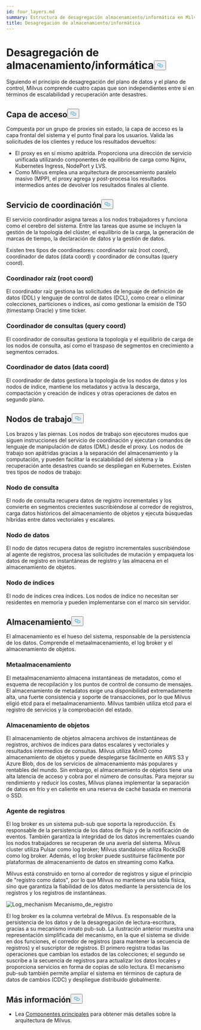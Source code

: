 ```yaml
---
id: four_layers.md
summary: Estructura de desagregación almacenamiento/informática en Milvus.
title: Desagregación de almacenamiento/informática
---
```


<h1 id="StorageComputing-Disaggregation" class="common-anchor-header">Desagregación de almacenamiento/informática<button data-href="#StorageComputing-Disaggregation" class="anchor-icon" translate="no">
      <svg translate="no"
        aria-hidden="true"
        focusable="false"
        height="20"
        version="1.1"
        viewBox="0 0 16 16"
        width="16"
      >
        <path
          fill="#0092E4"
          fill-rule="evenodd"
          d="M4 9h1v1H4c-1.5 0-3-1.69-3-3.5S2.55 3 4 3h4c1.45 0 3 1.69 3 3.5 0 1.41-.91 2.72-2 3.25V8.59c.58-.45 1-1.27 1-2.09C10 5.22 8.98 4 8 4H4c-.98 0-2 1.22-2 2.5S3 9 4 9zm9-3h-1v1h1c1 0 2 1.22 2 2.5S13.98 12 13 12H9c-.98 0-2-1.22-2-2.5 0-.83.42-1.64 1-2.09V6.25c-1.09.53-2 1.84-2 3.25C6 11.31 7.55 13 9 13h4c1.45 0 3-1.69 3-3.5S14.5 6 13 6z"
        ></path>
      </svg>
    </button></h1><p>Siguiendo el principio de desagregación del plano de datos y el plano de control, Milvus comprende cuatro capas que son independientes entre sí en términos de escalabilidad y recuperación ante desastres.</p>
<h2 id="Access-layer" class="common-anchor-header">Capa de acceso<button data-href="#Access-layer" class="anchor-icon" translate="no">
      <svg translate="no"
        aria-hidden="true"
        focusable="false"
        height="20"
        version="1.1"
        viewBox="0 0 16 16"
        width="16"
      >
        <path
          fill="#0092E4"
          fill-rule="evenodd"
          d="M4 9h1v1H4c-1.5 0-3-1.69-3-3.5S2.55 3 4 3h4c1.45 0 3 1.69 3 3.5 0 1.41-.91 2.72-2 3.25V8.59c.58-.45 1-1.27 1-2.09C10 5.22 8.98 4 8 4H4c-.98 0-2 1.22-2 2.5S3 9 4 9zm9-3h-1v1h1c1 0 2 1.22 2 2.5S13.98 12 13 12H9c-.98 0-2-1.22-2-2.5 0-.83.42-1.64 1-2.09V6.25c-1.09.53-2 1.84-2 3.25C6 11.31 7.55 13 9 13h4c1.45 0 3-1.69 3-3.5S14.5 6 13 6z"
        ></path>
      </svg>
    </button></h2><p>Compuesta por un grupo de proxies sin estado, la capa de acceso es la capa frontal del sistema y el punto final para los usuarios. Valida las solicitudes de los clientes y reduce los resultados devueltos:</p>
<ul>
<li>El proxy es en sí mismo apátrida. Proporciona una dirección de servicio unificada utilizando componentes de equilibrio de carga como Nginx, Kubernetes Ingress, NodePort y LVS.</li>
<li>Como Milvus emplea una arquitectura de procesamiento paralelo masivo (MPP), el proxy agrega y post-procesa los resultados intermedios antes de devolver los resultados finales al cliente.</li>
</ul>
<h2 id="Coordinator-service" class="common-anchor-header">Servicio de coordinación<button data-href="#Coordinator-service" class="anchor-icon" translate="no">
      <svg translate="no"
        aria-hidden="true"
        focusable="false"
        height="20"
        version="1.1"
        viewBox="0 0 16 16"
        width="16"
      >
        <path
          fill="#0092E4"
          fill-rule="evenodd"
          d="M4 9h1v1H4c-1.5 0-3-1.69-3-3.5S2.55 3 4 3h4c1.45 0 3 1.69 3 3.5 0 1.41-.91 2.72-2 3.25V8.59c.58-.45 1-1.27 1-2.09C10 5.22 8.98 4 8 4H4c-.98 0-2 1.22-2 2.5S3 9 4 9zm9-3h-1v1h1c1 0 2 1.22 2 2.5S13.98 12 13 12H9c-.98 0-2-1.22-2-2.5 0-.83.42-1.64 1-2.09V6.25c-1.09.53-2 1.84-2 3.25C6 11.31 7.55 13 9 13h4c1.45 0 3-1.69 3-3.5S14.5 6 13 6z"
        ></path>
      </svg>
    </button></h2><p>El servicio coordinador asigna tareas a los nodos trabajadores y funciona como el cerebro del sistema. Entre las tareas que asume se incluyen la gestión de la topología del clúster, el equilibrio de la carga, la generación de marcas de tiempo, la declaración de datos y la gestión de datos.</p>
<p>Existen tres tipos de coordinadores: coordinador raíz (root coord), coordinador de datos (data coord) y coordinador de consultas (query coord).</p>
<h3 id="Root-coordinator-root-coord" class="common-anchor-header">Coordinador raíz (root coord)</h3><p>El coordinador raíz gestiona las solicitudes de lenguaje de definición de datos (DDL) y lenguaje de control de datos (DCL), como crear o eliminar colecciones, particiones o índices, así como gestionar la emisión de TSO (timestamp Oracle) y time ticker.</p>
<h3 id="Query-coordinator-query-coord" class="common-anchor-header">Coordinador de consultas (query coord)</h3><p>El coordinador de consultas gestiona la topología y el equilibrio de carga de los nodos de consulta, así como el traspaso de segmentos en crecimiento a segmentos cerrados.</p>
<h3 id="Data-coordinator-data-coord" class="common-anchor-header">Coordinador de datos (data coord)</h3><p>El coordinador de datos gestiona la topología de los nodos de datos y los nodos de índice, mantiene los metadatos y activa la descarga, compactación y creación de índices y otras operaciones de datos en segundo plano.</p>
<h2 id="Worker-nodes" class="common-anchor-header">Nodos de trabajo<button data-href="#Worker-nodes" class="anchor-icon" translate="no">
      <svg translate="no"
        aria-hidden="true"
        focusable="false"
        height="20"
        version="1.1"
        viewBox="0 0 16 16"
        width="16"
      >
        <path
          fill="#0092E4"
          fill-rule="evenodd"
          d="M4 9h1v1H4c-1.5 0-3-1.69-3-3.5S2.55 3 4 3h4c1.45 0 3 1.69 3 3.5 0 1.41-.91 2.72-2 3.25V8.59c.58-.45 1-1.27 1-2.09C10 5.22 8.98 4 8 4H4c-.98 0-2 1.22-2 2.5S3 9 4 9zm9-3h-1v1h1c1 0 2 1.22 2 2.5S13.98 12 13 12H9c-.98 0-2-1.22-2-2.5 0-.83.42-1.64 1-2.09V6.25c-1.09.53-2 1.84-2 3.25C6 11.31 7.55 13 9 13h4c1.45 0 3-1.69 3-3.5S14.5 6 13 6z"
        ></path>
      </svg>
    </button></h2><p>Los brazos y las piernas. Los nodos de trabajo son ejecutores mudos que siguen instrucciones del servicio de coordinación y ejecutan comandos de lenguaje de manipulación de datos (DML) desde el proxy. Los nodos de trabajo son apátridas gracias a la separación del almacenamiento y la computación, y pueden facilitar la escalabilidad del sistema y la recuperación ante desastres cuando se despliegan en Kubernetes. Existen tres tipos de nodos de trabajo:</p>
<h3 id="Query-node" class="common-anchor-header">Nodo de consulta</h3><p>El nodo de consulta recupera datos de registro incrementales y los convierte en segmentos crecientes suscribiéndose al corredor de registros, carga datos históricos del almacenamiento de objetos y ejecuta búsquedas híbridas entre datos vectoriales y escalares.</p>
<h3 id="Data-node" class="common-anchor-header">Nodo de datos</h3><p>El nodo de datos recupera datos de registro incrementales suscribiéndose al agente de registros, procesa las solicitudes de mutación y empaqueta los datos de registro en instantáneas de registro y las almacena en el almacenamiento de objetos.</p>
<h3 id="Index-node" class="common-anchor-header">Nodo de índices</h3><p>El nodo de índices crea índices.  Los nodos de índice no necesitan ser residentes en memoria y pueden implementarse con el marco sin servidor.</p>
<h2 id="Storage" class="common-anchor-header">Almacenamiento<button data-href="#Storage" class="anchor-icon" translate="no">
      <svg translate="no"
        aria-hidden="true"
        focusable="false"
        height="20"
        version="1.1"
        viewBox="0 0 16 16"
        width="16"
      >
        <path
          fill="#0092E4"
          fill-rule="evenodd"
          d="M4 9h1v1H4c-1.5 0-3-1.69-3-3.5S2.55 3 4 3h4c1.45 0 3 1.69 3 3.5 0 1.41-.91 2.72-2 3.25V8.59c.58-.45 1-1.27 1-2.09C10 5.22 8.98 4 8 4H4c-.98 0-2 1.22-2 2.5S3 9 4 9zm9-3h-1v1h1c1 0 2 1.22 2 2.5S13.98 12 13 12H9c-.98 0-2-1.22-2-2.5 0-.83.42-1.64 1-2.09V6.25c-1.09.53-2 1.84-2 3.25C6 11.31 7.55 13 9 13h4c1.45 0 3-1.69 3-3.5S14.5 6 13 6z"
        ></path>
      </svg>
    </button></h2><p>El almacenamiento es el hueso del sistema, responsable de la persistencia de los datos. Comprende el metaalmacenamiento, el log broker y el almacenamiento de objetos.</p>
<h3 id="Meta-storage" class="common-anchor-header">Metaalmacenamiento</h3><p>El metaalmacenamiento almacena instantáneas de metadatos, como el esquema de recopilación y los puntos de control de consumo de mensajes. El almacenamiento de metadatos exige una disponibilidad extremadamente alta, una fuerte consistencia y soporte de transacciones, por lo que Milvus eligió etcd para el metaalmacenamiento. Milvus también utiliza etcd para el registro de servicios y la comprobación del estado.</p>
<h3 id="Object-storage" class="common-anchor-header">Almacenamiento de objetos</h3><p>El almacenamiento de objetos almacena archivos de instantáneas de registros, archivos de índices para datos escalares y vectoriales y resultados intermedios de consultas. Milvus utiliza MinIO como almacenamiento de objetos y puede desplegarse fácilmente en AWS S3 y Azure Blob, dos de los servicios de almacenamiento más populares y rentables del mundo. Sin embargo, el almacenamiento de objetos tiene una alta latencia de acceso y cobra por el número de consultas. Para mejorar su rendimiento y reducir los costes, Milvus planea implementar la separación de datos en frío y en caliente en una reserva de caché basada en memoria o SSD.</p>
<h3 id="Log-broker" class="common-anchor-header">Agente de registros</h3><p>El log broker es un sistema pub-sub que soporta la reproducción. Es responsable de la persistencia de los datos de flujo y de la notificación de eventos. También garantiza la integridad de los datos incrementales cuando los nodos trabajadores se recuperan de una avería del sistema. Milvus cluster utiliza Pulsar como log broker; Milvus standalone utiliza RocksDB como log broker. Además, el log broker puede sustituirse fácilmente por plataformas de almacenamiento de datos en streaming como Kafka.</p>
<p>Milvus está construido en torno al corredor de registros y sigue el principio de "registro como datos", por lo que Milvus no mantiene una tabla física, sino que garantiza la fiabilidad de los datos mediante la persistencia de los registros y los registros de instantáneas.</p>
<p>
  
   <span class="img-wrapper"> <img translate="no" src="/docs/v2.5.x/assets/log_mechanism.png" alt="Log_mechanism" class="doc-image" id="log_mechanism" />
   </span> <span class="img-wrapper"> <span>Mecanismo_de_registro</span> </span></p>
<p>El log broker es la columna vertebral de Milvus. Es responsable de la persistencia de los datos y de la desagregación de lectura-escritura, gracias a su mecanismo innato pub-sub. La ilustración anterior muestra una representación simplificada del mecanismo, en la que el sistema se divide en dos funciones, el corredor de registros (para mantener la secuencia de registros) y el suscriptor de registros. El primero registra todas las operaciones que cambian los estados de las colecciones; el segundo se suscribe a la secuencia de registros para actualizar los datos locales y proporciona servicios en forma de copias de sólo lectura. El mecanismo pub-sub también permite ampliar el sistema en términos de captura de datos de cambios (CDC) y despliegue distribuido globalmente.</p>
<h2 id="Whats-next" class="common-anchor-header">Más información<button data-href="#Whats-next" class="anchor-icon" translate="no">
      <svg translate="no"
        aria-hidden="true"
        focusable="false"
        height="20"
        version="1.1"
        viewBox="0 0 16 16"
        width="16"
      >
        <path
          fill="#0092E4"
          fill-rule="evenodd"
          d="M4 9h1v1H4c-1.5 0-3-1.69-3-3.5S2.55 3 4 3h4c1.45 0 3 1.69 3 3.5 0 1.41-.91 2.72-2 3.25V8.59c.58-.45 1-1.27 1-2.09C10 5.22 8.98 4 8 4H4c-.98 0-2 1.22-2 2.5S3 9 4 9zm9-3h-1v1h1c1 0 2 1.22 2 2.5S13.98 12 13 12H9c-.98 0-2-1.22-2-2.5 0-.83.42-1.64 1-2.09V6.25c-1.09.53-2 1.84-2 3.25C6 11.31 7.55 13 9 13h4c1.45 0 3-1.69 3-3.5S14.5 6 13 6z"
        ></path>
      </svg>
    </button></h2><ul>
<li>Lea <a href="/docs/es/v2.5.x/main_components.md">Componentes principales</a> para obtener más detalles sobre la arquitectura de Milvus.</li>
</ul>
